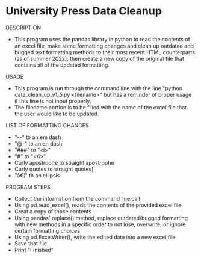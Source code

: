 # University Press Data Cleanup
DESCRIPTION
- This program uses the pandas library in python to read the contents of an excel file, make some formatting changes and clean up outdated and bugged text formatting methods to their most recent HTML counterparts (as of summer 2022), then create a new copy of the original file that contains all of the updated formatting.

USAGE
- This program is run through the command line with the line "python data_clean_up_v1_5.py &lt;filename&gt;" but has a reminder of proper usage if this line is not input properly.
- The filename portion is to be filled with the name of the excel file that the user would like to be updated.

LIST OF FORMATTING CHANGES
- "--" to an em dash
- "@-" to an en dash
- "###" to "&lt;i&gt;"
- "#" to "&lt;/i&gt;"
- Curly apostrophe to straight apostrophe
- Curly quotes to straight quotes]
- "â€¦" to an ellipsis

PROGRAM STEPS
- Collect the information from the command line call
- Using pd.read_excel(), reads the contents of the provided excel file
- Creat a copy of those contents
- Using pandas' replace() method, replace outdated/bugged formatting with new methods in a specific order to not lose, overwrite, or ignore certain formatting choices
- Using pd.ExcelWriter(), write the edited data into a new excel file
- Save that file
- Print "Finished"
